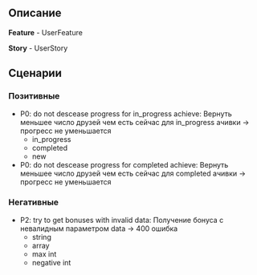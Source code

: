 ## Описание

**Feature** - UserFeature

**Story** - UserStory

## Сценарии

### Позитивные
- P0: do not descease progress for in_progress achieve: Вернуть меньшее число друзей чем есть сейчас для in_progress ачивки -> прогресс не уменьшается
    * in_progress
    * completed
    * new
- P0: do not descease progress for completed achieve: Вернуть меньшее число друзей чем есть сейчас для completed ачивки -> прогресс не уменьшается

### Негативные
- P2: try to get bonuses with invalid data: Получение бонуса с невалидным параметром data -> 400 ошибка
    * string
    * array
    * max int
    * negative int

